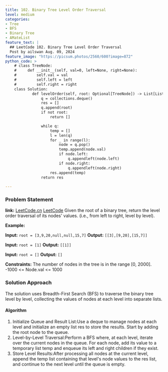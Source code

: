 ```yaml
---
title: 102. Binary Tree Level Order Traversal
level: medium
categories:
- Tree
- BFS
- Binary Tree
- AMateList
feature_text: |
  ## LeetCode 102. Binary Tree Level Order Traversal
  Post by ailswan Aug. 09, 2024
feature_image: "https://picsum.photos/2560/600?image=872"
python_code: >
    # class TreeNode:
    #     def __init__(self, val=0, left=None, right=None):
    #         self.val = val
    #         self.left = left
    #         self.right = right
    class Solution:
            def levelOrder(self, root: Optional[TreeNode]) -> List[List[int]]:
                q = collections.deque()
                res = []
                q.append(root)
                if not root:
                    return []

                while q:
                    temp = []
                    l = len(q)
                    for _ in range(l):
                        node = q.pop()
                        temp.append(node.val)
                        if node.left:
                            q.appendleft(node.left)
                        if node.right:
                            q.appendleft(node.right)
                    res.append(temp)
                return res
        
---
```


### Problem Statement
**link:**
[LeetCode.cn](https://leetcode.cn/problems/binary-tree-level-order-traversal/)
[LeetCode](https://leetcode.com/binary-tree-level-order-traversal/)
 Given the root of a binary tree, return the level order traversal of its nodes' values. (i.e., from left to right, level by level).

**Example:**

**Input:** `root = [3,9,20,null,null,15,7]`
**Output:** `[[3],[9,20],[15,7]]`

**Input:** `root = [1]`
**Output:** `[[1]]`

**Input:** `root = []`
**Output:** `[]`

**Constraints:**
The number of nodes in the tree is in the range [0, 2000].
-1000 <= Node.val <= 1000

### Solution Approach
The solution uses Breadth-First Search (BFS) to traverse the binary tree level by level, collecting the values of nodes at each level into separate lists.

#### Algorithm
1. Initialize Queue and Result List:Use a deque to manage nodes at each level and initialize an empty list res to store the results. Start by adding the root node to the queue.
2. Level-by-Level Traversal:Perform a BFS where, at each level, iterate over the current nodes in the queue. For each node, add its value to a temporary list temp and enqueue its left and right children if they exist.
3. Store Level Results:After processing all nodes at the current level, append the temp list containing that level's node values to the res list, and continue to the next level until the queue is empty.
